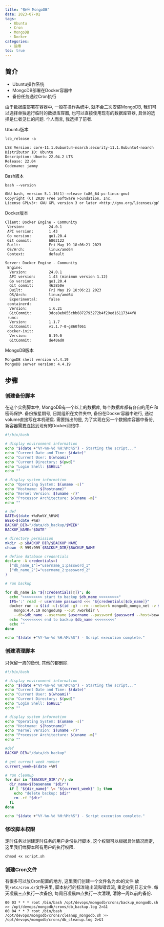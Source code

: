```yaml
---
title: "备份 MongoDB"
date: 2023-07-01
tags: 
  - Ubuntu
  - Cron
  - MongoDB
  - Docker
categories: 
  - 运维
toc: true
---
```


## 简介

- Ubuntu操作系统
- MongoDB部署在Docker容器中
- 备份任务通过Cron执行

由于数据库部署在容器中, 一般在操作系统中, 就不会二次安装MongoDB, 我们可以选择单独运行临时的数据库容器, 也可以直接使用现有的数据库容器, 具体的选择是仁者见仁的问题. 个人而言, 我选择了前者.

Ubuntu版本

```txt
lsb_release -a

LSB Version: core-11.1.0ubuntu4-noarch:security-11.1.0ubuntu4-noarch
Distributor ID: Ubuntu
Description: Ubuntu 22.04.2 LTS
Release: 22.04
Codename: jammy
```

Bash版本

```txt
bash --version

GNU bash, version 5.1.16(1)-release (x86_64-pc-linux-gnu)
Copyright (C) 2020 Free Software Foundation, Inc.
License GPLv3+: GNU GPL version 3 or later <http://gnu.org/licenses/gpl.html>
```

Docker版本

```txt
Client: Docker Engine - Community
 Version:           24.0.1
 API version:       1.43
 Go version:        go1.20.4
 Git commit:        6802122
 Built:             Fri May 19 18:06:21 2023
 OS/Arch:           linux/amd64
 Context:           default

Server: Docker Engine - Community
 Engine:
  Version:          24.0.1
  API version:      1.43 (minimum version 1.12)
  Go version:       go1.20.4
  Git commit:       463850e
  Built:            Fri May 19 18:06:21 2023
  OS/Arch:          linux/amd64
  Experimental:     false
 containerd:
  Version:          1.6.21
  GitCommit:        3dce8eb055cbb6872793272b4f20ed16117344f8
 runc:
  Version:          1.1.7
  GitCommit:        v1.1.7-0-g860f061
 docker-init:
  Version:          0.19.0
  GitCommit:        de40ad0
```

MongoDB版本

```txt
MongoDB shell version v4.4.19
MongoDB server version: 4.4.19
```

## 步骤

### 创建备份脚本

在这个实例脚本中, MongoDB有一个以上的数据库, 每个数据库都有各自的用户和密码保护. 备份按星期号, 日期组织在文件夹中, 备份在Docker容器中进行, 通过volume直接写在本机硬盘. 需要指出的是, 为了实现在另一个数据库容器中备份, 新容器需要连接到现有的Docker网络中.

```bash
#!/bin/bash

# display environment information
echo "$(date +"%Y-%m-%d %H:%M:%S") - Starting the script..."
echo "Current Date and Time: $(date)"
echo "Current User: $(whoami)"
echo "Current Directory: $(pwd)"
echo "Login Shell: $SHELL"
echo ""

# display system information
echo "Operating System: $(uname -s)"
echo "Hostname: $(hostname)"
echo "Kernel Version: $(uname -r)"
echo "Processor Architecture: $(uname -m)"
echo ""

# def
DATE=$(date +%d%m%Y_%H%M)
WEEK=$(date +%W)
BACKUP_DIR="/data/db_backup/$WEEK"
BACKUP_NAME="$DATE"

# directory permission
mkdir -p $BACKUP_DIR/$BACKUP_NAME
chown -R 999:999 $BACKUP_DIR/$BACKUP_NAME

# define database credentials
declare -A credentials=(
  ["db_name_1"]="username_1:password_1"
  ["db_name_2"]="username_2:password_2"
)

# run backup

for db_name in "${!credentials[@]}"; do
  echo ">>>>>>>>> start to backup $db_name >>>>>>>>>"
  IFS=':' read -r username password <<< "${credentials[$db_name]}"
  docker run -u $(id -u):$(id -g) --rm --network mongodb_mongo_net -v $BACKUP_DIR/$BACKUP_NAME:/workdir -w /workdir \
    mongo:4.4.19 mongodump --out /workdir \
    --db=$db_name --username $username --password $password --host=bewellconnect-mongodb --authenticationDatabase=$db_name
  echo "<<<<<<<<< end to backup $db_name <<<<<<<<<"
  echo ""
done

echo "$(date +"%Y-%m-%d %H:%M:%S") - Script execution complete."
```

### 创建清理脚本

只保留一周的备份, 其他的都删除.

```bash
#!/bin/bash

# display environment information
echo "$(date +"%Y-%m-%d %H:%M:%S") - Starting the script..."
echo "Current Date and Time: $(date)"
echo "Current User: $(whoami)"
echo "Current Directory: $(pwd)"
echo "Login Shell: $SHELL"
echo ""

# display system information
echo "Operating System: $(uname -s)"
echo "Hostname: $(hostname)"
echo "Kernel Version: $(uname -r)"
echo "Processor Architecture: $(uname -m)"
echo ""

#def
BACKUP_DIR="/data/db_backup"

# get current week number
current_week=$(date +%W)

# run cleanup
for dir in "$BACKUP_DIR"/*/; do
  dir_name=$(basename "$dir")
  if [ "${dir_name}" \< "${current_week}" ]; then
    echo "delete backup: $dir"
    rm -rf "$dir"
  fi
done

echo "$(date +"%Y-%m-%d %H:%M:%S") - Script execution complete."
```

### 修改脚本权限

定时任务以创建定时任务的用户身份执行脚本, 这个权限可以根据具体情况而定, 这里我们给脚本所有用户的执行权限.

```shell
chmod +x script.sh
```

### 创建Cron文件

有很多可以放Cron配置的地方, 这里我们创建一个文件名为db的文件  放到`/etc/cron.d/`文件夹里, 脚本执行的标准输出流和错误流, 重定向到日志文件. 每天凌晨三点执行一次备份, 每周日凌晨四点执行一次清理, 清除一周以前的备份.

```shell
00 03 * * * root /bin/bash /opt/devops/mongodb/crons/backup_mongodb.sh >> /opt/devops/mongodb/crons/db_backup.log 2>&1
00 04 * * 7 root /bin/bash /opt/devops/mongodb/crons/cleanup_mongodb.sh >> /opt/devops/mongodb/crons/db_cleanup.log 2>&1
```
